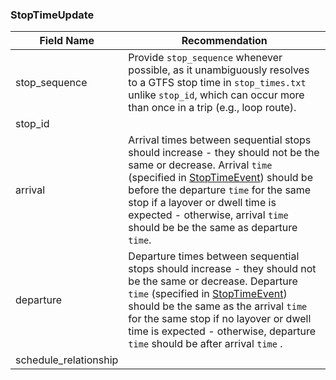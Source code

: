 ### StopTimeUpdate

| Field Name | Recommendation |
| --- | --- |
| stop_sequence | Provide `stop_sequence` whenever possible, as it unambiguously resolves to a GTFS stop time in `stop_times.txt` unlike `stop_id`, which can occur more than once in a trip (e.g., loop route). |
| stop_id | |
| arrival | Arrival times between sequential stops should increase - they should not be the same or decrease. Arrival `time` (specified in [StopTimeEvent](#StopTimeEvent)) should be before the departure `time` for the same stop if a layover or dwell time is expected - otherwise, arrival `time` should be be the same as departure `time`. |
| departure | Departure times between sequential stops should increase - they should not be the same or decrease. Departure `time` (specified in [StopTimeEvent](#StopTimeEvent)) should be the same as the arrival `time` for the same stop if no layover or dwell time is expected - otherwise, departure `time` should be after arrival `time` . |
| schedule_relationship | |
